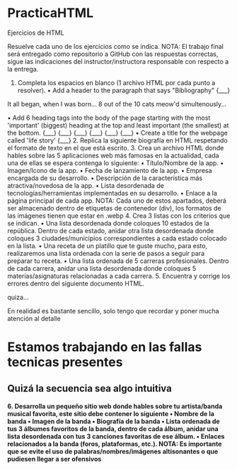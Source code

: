 # PracticaHTML
Ejercicios de HTML

Resuelve cada uno de los ejercicios como se indica.
NOTA: El trabajo final será entregado como repositorio a GitHub con las respuestas
correctas, sigue las indicaciones del instructor/instructora responsable con respecto a
la entrega.
1. Completa los espacios en blanco (1 archivo HTML
por cada punto a resolver).
• Add a header to the paragraph that says "Bibliography"
{___}
<p> It all began, when I was born... 8 out of the 10 cats meow'd simultenously...</p>
• Add 6 heading tags into the body of the page starting with the most 'important'
(biggest) heading at the top and least important (the smallest) at the bottom.
<!DOCTYPE html>
<html>
<body>
{___}
{___}
{___}
{___}
{___}
{___}
</body>
</html>
• Create a title for the webpage called 'life story'
<!DOCTYPE html>
<html>
<head>
{___}
</head>
<body>
</body>
</html>
2. Replica la siguiente biografía en HTML respetando
el formato de texto en el que está escrito.
3. Crea un archivo HTML donde hables sobre las 5
aplicaciones web más famosas en la actualidad,
cada una de ellas se espera contenga lo siguiente:
• Título/Nombre de la app.
• Imagen/Icono de la app.
• Fecha de lanzamiento de la app.
• Empresa encargada de su desarrollo.
• Descripción de la característica más atractiva/novedosa de la app.
• Lista desordenada de tecnologías/herramientas implementadas en
su desarrollo.
• Enlace a la página principal de cada app.
NOTA: Cada uno de estos apartados, deberá ser almacenado dentro de
etiquetas de contenedor (div), los formatos de las imágenes tienen que
estar en .webp
4. Crea 3 listas con los criterios que se indican.
• Una lista desordenada donde coloques 10 estados de la república.
Dentro de cada estado, anidar otra lista desordenada donde
coloques 3 ciudades/municipios correspondientes a cada estado
colocado en la lista.
• Una receta de un platillo que te guste mucho, para esto,
realizaremos una lista ordenada con la serie de pasos a seguir para
preparar tu receta.
• Una lista ordenada de 5 carreras profesionales. Dentro de cada
carrera, anidar una lista desordenada donde coloques 5
materias/asignaturas relacionadas a cada carrera.
5. Encuentra y corrige los errores dentro del siguiente
documento HTML.
</p>quiza...<p>
<html lang=""></html>
</P>En realidad es bastante sencillo, solo tengo que recordar
y poner mucha atención al detalle
</P>
<head>
<title>Document</title>
</body>
<h1>Estamos trabajando en las fallas tecnicas presentes</h1>
<title>Document</title>
<h2>Quizá la secuencia sea algo intuitiva<h4>
6. Desarrolla un pequeño sitio web donde hables
sobre tu artista/banda musical favorita, este sitio
debe contener lo siguiente
• Nombre de la banda
• Imagen de la banda
• Biografía de la banda
• Lista ordenada de tus 3 álbumes favoritos de la banda, dentro de
cada álbum, anidar una lista desordenada con tus 3 canciones
favoritas de ese álbum.
• Enlaces relacionados a la banda (foros, plataformas, etc.).
NOTA: Es importante que se evite el uso de palabras/nombres/imágenes
altisonantes o que pudiesen llegar a ser ofensivos
